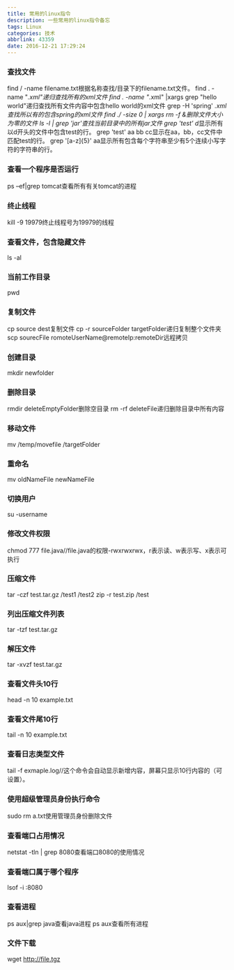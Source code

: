 ```yaml
---
title: 常用的linux指令
description: 一些常用的linux指令备忘
tags: Linux
categories: 技术
abbrlink: 43359
date: 2016-12-21 17:29:24
---
```


### 查找文件

find / -name filename.txt根据名称查找/目录下的filename.txt文件。
find . -name "*.xml"递归查找所有的xml文件
find . -name "*.xml" |xargs grep "hello world"递归查找所有文件内容中包含hello world的xml文件
grep -H 'spring' *.xml查找所以有的包含spring的xml文件
find ./ -size 0 | xargs rm -f &删除文件大小为零的文件
ls -l | grep 'jar'查找当前目录中的所有jar文件
grep 'test' d*显示所有以d开头的文件中包含test的行。
grep 'test' aa bb cc显示在aa，bb，cc文件中匹配test的行。
grep '[a-z]{5}' aa显示所有包含每个字符串至少有5个连续小写字符的字符串的行。

### 查看一个程序是否运行

ps –ef|grep tomcat查看所有有关tomcat的进程

### 终止线程

kill -9 19979终止线程号为19979的线程

### 查看文件，包含隐藏文件

ls -al

### 当前工作目录

pwd

### 复制文件

cp source dest复制文件
cp -r sourceFolder targetFolder递归复制整个文件夹
scp sourecFile romoteUserName@remoteIp:remoteDir远程拷贝

### 创建目录

mkdir newfolder

### 删除目录

rmdir deleteEmptyFolder删除空目录
rm -rf deleteFile递归删除目录中所有内容

### 移动文件

mv /temp/movefile /targetFolder

### 重命名

mv oldNameFile newNameFile

### 切换用户

su -username

### 修改文件权限

chmod 777 file.java//file.java的权限-rwxrwxrwx，r表示读、w表示写、x表示可执行

### 压缩文件

tar -czf test.tar.gz /test1 /test2
zip -r test.zip /test

### 列出压缩文件列表

tar -tzf test.tar.gz

### 解压文件

tar -xvzf test.tar.gz

### 查看文件头10行

head -n 10 example.txt

### 查看文件尾10行

tail -n 10 example.txt

### 查看日志类型文件

tail -f exmaple.log//这个命令会自动显示新增内容，屏幕只显示10行内容的（可设置）。

### 使用超级管理员身份执行命令

sudo rm a.txt使用管理员身份删除文件

### 查看端口占用情况

netstat -tln | grep 8080查看端口8080的使用情况

### 查看端口属于哪个程序

lsof -i :8080

### 查看进程

ps aux|grep java查看java进程
ps aux查看所有进程

### 文件下载

wget http://file.tgz
